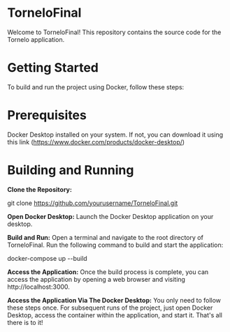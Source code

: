 # TorneloFinal

Welcome to TorneloFinal! This repository contains the source code for the Tornelo application.

# Getting Started 

To build and run the project using Docker, follow these steps:

# Prerequisites
Docker Desktop installed on your system. If not, you can download it using this link (https://www.docker.com/products/docker-desktop/)

# Building and Running
**Clone the Repository:**

git clone https://github.com/yourusername/TorneloFinal.git

**Open Docker Desktop:**
Launch the Docker Desktop application on your desktop.

**Build and Run:**
Open a terminal and navigate to the root directory of TorneloFinal.
Run the following command to build and start the application:

docker-compose up --build

**Access the Application:**
Once the build process is complete, you can access the application by opening a web browser and visiting http://localhost:3000.


**Access the Application Via The Docker Desktop:**
You only need to follow these steps once. For subsequent runs of the project, just open Docker Desktop, access the container within the application, and start it. That's all there is to it!
